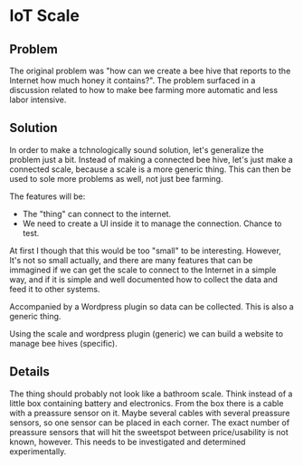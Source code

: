 # IoT Scale

## Problem

The original problem was "how can we create a bee hive that reports to the Internet how much honey it contains?". The problem
surfaced in a discussion related to how to make bee farming more automatic and less labor intensive.

## Solution

In order to make a tchnologically sound solution, let's generalize the problem just a bit. 
Instead of making a connected bee hive, let's just make a connected scale, because a scale is a more generic thing. This can then
be used to sole more problems as well, not just bee farming.

The features will be:
  - The "thing" can connect to the internet.
  - We need to create a UI inside it to manage the connection. Chance to test.

At first I though that this would be too "small" to be interesting. However, It's not so small actually, and there are many
features that can be immagined if we can get the scale to connect to the Internet in a simple way, and if it is simple and 
well documented how to collect the data and feed it to other systems.

Accompanied by a Wordpress plugin so data can be collected. This is also a generic thing.

Using the scale and wordpress plugin (generic) we can build a website to manage bee hives (specific).

## Details

The thing should probably not look like a bathroom scale. Think instead of a little box containing battery and electronics.
From the box there is a cable with a preassure sensor on it. Maybe several cables with several preassure sensors, 
so one sensor can be placed in each corner. The exact number of preassure sensors that will hit the sweetspot between 
price/usability is not known, however. This needs to be investigated and determined experimentally.
